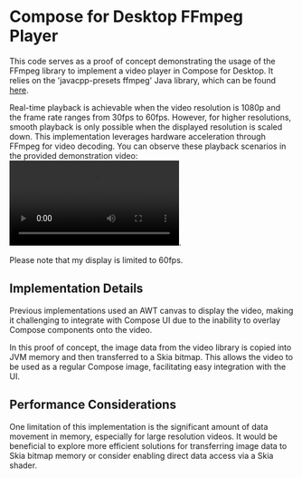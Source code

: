 # Compose for Desktop FFmpeg Player

This code serves as a proof of concept demonstrating the usage of the FFmpeg library
to implement a video player in Compose for Desktop. It relies on the 
'javacpp-presets ffmpeg' Java library, which can be found 
[here](https://github.com/bytedeco/javacpp-presets/tree/master/ffmpeg).

Real-time playback is achievable when the video resolution is 1080p and the frame rate
ranges from 30fps to 60fps. However, for higher resolutions, smooth playback is only
possible when the displayed resolution is scaled down.
This implementation leverages hardware acceleration through FFmpeg for video decoding.
You can observe these playback
scenarios in the provided demonstration video: 
![Demonstration video](doc/testing_different_resolution_fps.mp4).

Please note that my display is limited to  60fps.

## Implementation Details

Previous implementations used an AWT canvas to display the video, making it 
challenging to integrate with Compose UI due to the inability to overlay Compose 
components onto the video.

In this proof of concept, the image data from the video library is copied into JVM
memory and then transferred to a Skia bitmap. This allows the video to be used as
a regular Compose image, facilitating easy integration with the UI.

## Performance Considerations

One limitation of this implementation is the significant amount of data movement
in memory, especially for large resolution videos. It would be beneficial to 
explore more efficient solutions for transferring image data to Skia bitmap memory
or consider enabling direct data access via a Skia shader.